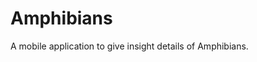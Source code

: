 Amphibians
==================================

A mobile application to give insight details of Amphibians.

